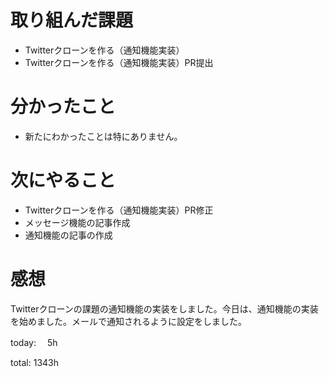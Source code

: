 #  取り組んだ課題
- Twitterクローンを作る（通知機能実装）
- Twitterクローンを作る（通知機能実装）PR提出


# 分かったこと
- 新たにわかったことは特にありません。

  
# 次にやること
- Twitterクローンを作る（通知機能実装）PR修正
- メッセージ機能の記事作成
- 通知機能の記事の作成



# 感想
Twitterクローンの課題の通知機能の実装をしました。今日は、通知機能の実装を始めました。メールで通知されるように設定をしました。

today: 　5h

total: 1343h
